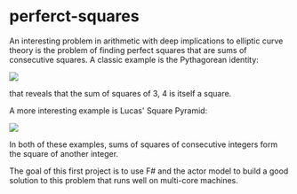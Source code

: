# perferct-squares

An interesting problem in arithmetic with deep implications to elliptic curve theory is the problem of finding perfect squares that are sums of consecutive squares. A classic example is the Pythagorean identity:

<img src="https://render.githubusercontent.com/render/math?math=3^2{%20%2B%20}4^2{%20=%20}5^2">

that reveals that the sum of squares of 3, 4 is itself a square. 

A more interesting example is Lucas' Square Pyramid:

<img src="https://render.githubusercontent.com/render/math?math=1^2{%20%2B%20}2^2{%20%2B%20}...{%20%2B%20}24^2{%20=%20}70^2">

In both of these examples, sums of squares of consecutive integers form the square of another integer.

The goal of this first project is to use F# and the actor model to build a good solution to this problem that runs well on multi-core machines.